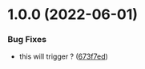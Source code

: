 # 1.0.0 (2022-06-01)


### Bug Fixes

* this will trigger ? ([673f7ed](https://github.com/cloverink/sample-semantic/commit/673f7ed13dd87f66f74058a05e2786631072fa79))
